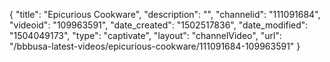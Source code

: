 {
    "title": "Epicurious Cookware",
    "description": "",
    "channelid": "111091684",
    "videoid": "109963591",
    "date_created": "1502517836",
    "date_modified": "1504049173",
    "type": "captivate",
    "layout": "channelVideo",
    "url": "\/bbbusa-latest-videos\/epicurious-cookware\/111091684-109963591"
}